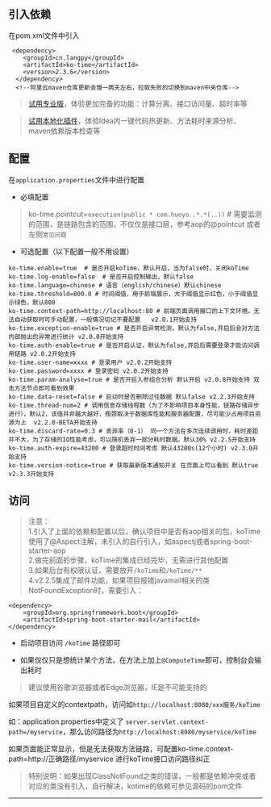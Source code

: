 ## 引入依赖

在pom.xml文件中引入


```
 <dependency>
    <groupId>cn.langpy</groupId>
    <artifactId>ko-time</artifactId>
    <version>2.3.6</version>
  </dependency>
  <!--阿里云maven仓库更新会慢一两天左右，拉取失败的切换到maven中央仓库-->
```

> [试用专业版](http://www.kotime.cn/docs/kaiyuan#/v220/pro)，体验更加完备的功能：计算分离、接口访问量、超时率等

> [试用本地化插件](http://www.kotime.cn/docs/kaiyuan#/v220/plugin)，体验Idea内一键代码热更新、方法耗时来源分析、maven依赖版本检查等

## 配置

在`application.properties`文件中进行配置

* 必填配置

> 
> ko-time.pointcut=`execution(public * com.huoyo..*.*(..))` # 需要监测的范围，是链路包含的范围，不仅仅是接口层，参考aop的@pointcut 或者左侧`常见问题`
>


* 可选配置（以下配置一般不用设置）

```
ko-time.enable=true  # 是否开启koTime，默认开启，当为false时，关闭koTime   
ko-time.log-enable=false  # 是否开启控制输出，默认false  
ko-time.language=chinese # 语言（english/chinese）默认chinese  
ko-time.threshold=800.0 # 时间阈值，用于前端展示，大于阈值显示红色，小于阈值显示绿色，默认800  
ko-time.context-path=http://localhost:80 # 前端页面调用接口的上下文环境，无法自动获取时可手动配置，一般情况切记不要配置   v2.0.1开始支持  
ko-time.exception-enable=true # 是否开启异常检测，默认为false,开启后会对方法内部抛出的异常进行统计 v2.0.0开始支持  
ko-time.auth-enable=true # 是否开启认证，默认为false,开启后需要登录才能访问调用链路 v2.0.2开始支持  
ko-time.user-name=xxxx # 登录用户 v2.0.2开始支持  
ko-time.password=xxxx # 登录密码 v2.0.2开始支持  
ko-time.param-analyse=true # 是否开启入参组合分析 默认开启 v2.0.8开始支持 双击方法节点即可看到效果 
ko-time.data-reset=false # 启动时是否删除过往数据 默认false v2.2.3开始支持
ko-time.thread-num=2 # 调用信息存储线程数（为了不影响项目本身性能，链路存储异步进行），默认2，该值并非越大越好，瓶颈取决于数据库性能和服务器配置，尽可能少占用项目资源为上  v2.2.0-BETA开始支持
ko-time.discard-rate=0.3 # 丢弃率（0-1） 同一个方法在多次连续调用时，耗时差距并不大，为了存储的IO性能考虑，可以随机丢弃一部分耗时数据。默认30% v2.2.5开始支持
ko-time.auth-expire=43200 # 登录超时时间考虑 默认43200s(12个小时) v2.3.0开始支持
ko-time.version-notice=true # 获取最新版本通知开关 在页面上可以看到 默认true v2.3.3开始支持
```

## 访问

> 注意：    
> 1.引入了上面的依赖和配置以后，确认项目中是否有aop相关的包，koTime使用了@Aspect注解，未引入的自行引入，如aspectj或者spring-boot-starter-aop        
> 2.做完前面的步骤，koTime的集成已经完毕，无需进行其他配置   
> 3.如果后台有权限认证，需要放开`/koTime`和`/koTime/**`  
> 4.v2.2.5集成了邮件功能，如果项目报错javamail相关的类NotFoundException时，需要引入：

```
<dependency>
    <groupId>org.springframework.boot</groupId>
    <artifactId>spring-boot-starter-mail</artifactId>
</dependency>
```
                                   


* 启动项目访问 `/koTime` 路径即可

* 如果仅仅只是想统计某个方法，在方法上加上`@ComputeTime`即可，控制台会输出耗时


> 建议使用谷歌浏览器或者Edge浏览器，IE是不可能支持的

如果项目自定义的contextpath，访问如`http://localhost:8080/xxx服务/koTime`

如：application.properties中定义了 `server.servlet.context-path=/myservice`，那么访问路径为`http://localhost:8080/myservice/koTime`

如果页面能正常显示，但是无法获取方法链路，可配置ko-time.context-path=http://正确路径/myservice  进行koTime接口访问路径纠正

> 特别说明：如果出现ClassNotFound之类的错误，一般都是依赖冲突或者对应的类没有引入，自行解决，kotime的依赖可参见源码的pom文件


---


